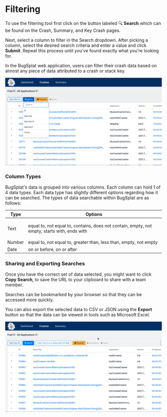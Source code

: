 # Filtering

To use the filtering tool first click on the button labeled 🔍 **Search** which can be found on the Crash, Summary, and Key Crash pages.

Next, select a column to filter in the Search dropdown. After picking a column, select the desired search criteria and enter a value and click **Submit**. Repeat this process until you've found exactly what you're looking for.

In the BugSplat web application, users can filter their crash data based on almost any piece of data attributed to a crash or stack key.

![](../../../.gitbook/assets/crafting-search-example.gif)

### Column Types

BugSplat's data is grouped into various columns. Each column can hold 1 of 4 data types. Each data type has slightly different options regarding how it can be searched. The types of data searchable within BugSplat are as follows:

| **Type** | **Options**                                                                                                |
| -------- | ---------------------------------------------------------------------------------------------------------- |
| Text     | <p></p><p>equal to, not equal to, contains, does not contain, empty, not empty, starts with, ends with</p> |
| Number   | equal to, not equal to, greater than, less than, empty, not empty                                          |
| Date     | on or before, on or after                                                                                  |

### Sharing and Exporting Searches

Once you have the correct set of data selected, you might want to click **Copy Search**, to save the URL to your clipboard to share with a team member.

Searches can be bookmarked by your browser so that they can be accessed more quickly.

You can also export the selected data to CSV or JSON using the **Export** button so that the data can be viewed in tools such as Microsoft Excel.

![](../../../.gitbook/assets/copy-export-crashes-bs.gif)

###

